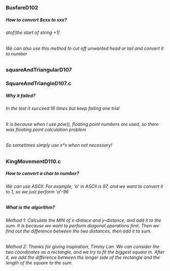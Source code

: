 ### BusfareD102
##### How to convert $xxx to xxx?
###### atof(the start of string +1)
###### We can also use this method to cut off unwanted head or tail and convert it to number
### squareAndTriangularD107

### SquareAndTriangleD107.c
##### Why it failed?
###### In the test it succeed 16 times but keep failing one trial
###### It is because when I use pow(), floating point numbers are used, so there was floating point calculation problem
###### So sometimes simply use x*x when not necessary!

### KingMovementD110.c
##### How to convert a char to number?
###### We can use ASCII. For example, 'a' in ASCII is 97, and we want to convert it to 1, so we just perform 'a'-96
##### What is the algorithm?
###### Method 1: Calculate the MIN of x-distace and y-distance, and add it to the sum. It is because we want to perform diagonal operations first. Then we find out the difference between the two distances, then add it to sum.
###### Method 2: Thanks for giving inspiration, Timmy Lan. We can consider the two coordinates as a rectangle, and we try to fit the biggest square in. After it, we add the difference between the longer side of the rectangle and the length of the square to the sum.
